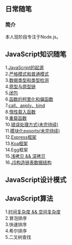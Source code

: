 ## 日常随笔
### 简介
本人现阶段专注于Node.js。  
## JavaScript知识随笔
1.[JavaScript的起源](https://github.com/Genice1126/myStack/issues/1)  
2.[严格模式和普通模式](https://github.com/Genice1126/myStack/issues/2)  
3.[数据类型和类型检测](https://github.com/Genice1126/myStack/issues/3)  
4.[原型与原型链](https://github.com/Genice1126/myStack/issues/4)  
5.[闭包](https://github.com/Genice1126/myStack/issues/5)  
6.[函数的柯里化和偏函数](https://github.com/Genice1126/myStack/issues/6)  
7.[call、apply、bind](https://github.com/Genice1126/myStack/issues/7)  
8.[惰性载入函数](https://github.com/Genice1126/myStack/issues/9)  
9.[重载函数](https://github.com/Genice1126/myStack/issues/10)  
10.[错误处理方式(未完待续)](https://github.com/Genice1126/myStack/issues/8)  
11.[模块化exports(未完待续)](https://github.com/Genice1126/myStack/issues/11)  
12.[Express框架](https://github.com/Genice1126/myStack/issues/15)  
13.[Koa框架](https://github.com/Genice1126/myStack/issues/16)  
14.Egg框架  
15.[浅拷贝 && 深拷贝](https://github.com/Genice1126/myStack/issues/12)  
16.[JS构造链表数据结构](https://github.com/Genice1126/myStack/issues/14)

## JavaScript设计模式

## JavaScript算法
1.[时间复杂度 && 空间复杂度](https://github.com/Genice1126/myStack/issues/17)  
2.冒泡排序  
3.快速排序  
4.希尔排序  
5.二叉树查找  